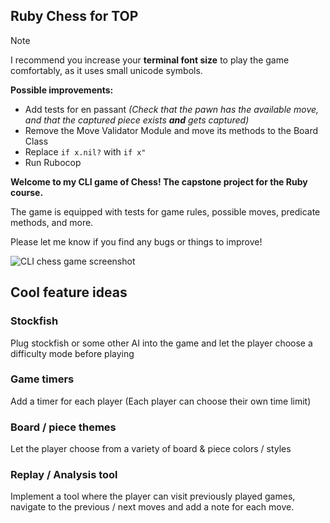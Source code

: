 ## Ruby Chess for TOP

> [!NOTE]
> I recommend you increase your **terminal font size** to play
> the game comfortably, as it uses small unicode symbols.

**Possible improvements:**
- Add tests for en passant
*(Check that the pawn has the available move,
and that the captured piece exists **and** gets captured)*
- Remove the Move Validator Module and move its methods to the Board Class
- Replace `if x.nil?` with `if x"`
- Run Rubocop

**Welcome to my CLI game of Chess! The capstone project for the Ruby course.**

The game is equipped with tests for game rules,
possible moves, predicate methods, and more.

Please let me know if you find any bugs or things to improve!

![CLI chess game screenshot](https://i.imgur.com/ZrWICEL.png)

## Cool feature ideas

### Stockfish
Plug stockfish or some other AI into the game and let the player choose a difficulty mode before playing

### Game timers
Add a timer for each player (Each player can choose their own time limit)

### Board / piece themes
Let the player choose from a variety of board & piece colors / styles

### Replay / Analysis tool
Implement a tool where the player can visit previously played games, navigate to the previous / next moves and add a note for each move.
